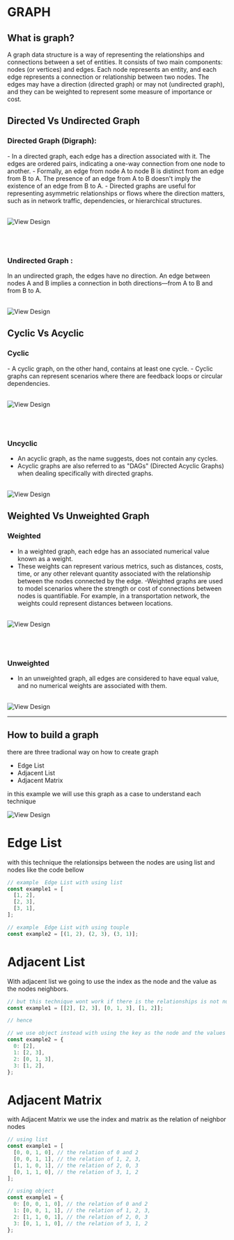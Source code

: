 # GRAPH

## What is graph?

A graph data structure is a way of representing the relationships and connections between a set of entities. It consists of two main components: nodes (or vertices) and edges. Each node represents an entity, and each edge represents a connection or relationship between two nodes. The edges may have a direction (directed graph) or may not (undirected graph), and they can be weighted to represent some measure of importance or cost.

## Directed Vs Undirected Graph

<h3>Directed Graph (Digraph):</h3>
- In a directed graph, each edge has a direction associated with it. The edges are ordered pairs, indicating a one-way connection from one node to another.
- Formally, an edge from node A to node B is distinct from an edge from B to A. The presence of an edge from A to B doesn't imply the existence of an edge from B to A.
- Directed graphs are useful for representing asymmetric relationships or flows where the direction matters, such as in network traffic, dependencies, or hierarchical structures.
<br>
<br>

![View Design](assets/directed-graph.png)

<br>
<br>

<h3>Undirected Graph :</h3>
In an undirected graph, the edges have no direction. An edge between nodes A and B implies a connection in both directions—from A to B and from B to A.
<br>
<br>

![View Design](assets/undirected-graph.png)

## Cyclic Vs Acyclic

<h3>Cyclic</h3>
- A cyclic graph, on the other hand, contains at least one cycle.
- Cyclic graphs can represent scenarios where there are feedback loops or circular dependencies.
<br>
<br>

![View Design](assets/cyclic-graph.png)

<br>
<br>

<h3>Uncyclic</h3>

- An acyclic graph, as the name suggests, does not contain any cycles.
- Acyclic graphs are also referred to as "DAGs" (Directed Acyclic Graphs) when dealing specifically with directed graphs.
  <br>
  <br>

![View Design](assets/uncyclic-graph.png)

## Weighted Vs Unweighted Graph

<h3>Weighted</h3>

- In a weighted graph, each edge has an associated numerical value known as a weight.
- These weights can represent various metrics, such as distances, costs, time, or any other relevant quantity associated with the relationship between the nodes connected by the edge.
  -Weighted graphs are used to model scenarios where the strength or cost of connections between nodes is quantifiable. For example, in a transportation network, the weights could represent distances between locations.
  <br>
  <br>

![View Design](assets/weightend-graph.png)

<br>
<br>

<h3>Unweighted</h3>

- In an unweighted graph, all edges are considered to have equal value, and no numerical weights are associated with them.
  <br>
  <br>

![View Design](assets/uncyclic-graph.png)

---

## How to build a graph

there are three tradional way on how to create graph

- Edge List
- Adjacent List
- Adjacent Matrix

in this example we will use this graph as a case to understand each technique

![View Design](assets/graph-example.png)

# Edge List

with this technique the relationsips between the nodes are using list and nodes like the code bellow

```javascript
// example  Edge List with using list
const example1 = [
  [1, 2],
  [2, 3],
  [3, 1],
];

// example  Edge List with using touple
const example2 = [(1, 2), (2, 3), (3, 1)];
```

# Adjacent List

With adjacent list we going to use the index as the node and the value as the nodes neighbors.

```javascript
// but this technique wont work if there is the relationships is not numbers. what if data or word
const example1 = [[2], [2, 3], [0, 1, 3], [1, 2]];

// hence

// we use object instead with using the key as the node and the values as the neighbors99
const example2 = {
  0: [2],
  1: [2, 3],
  2: [0, 1, 3],
  3: [1, 2],
};
```

# Adjacent Matrix

with Adjacent Matrix we use the index and matrix as the relation of neighbor nodes

```javascript
// using list
const example1 = [
  [0, 0, 1, 0], // the relation of 0 and 2
  [0, 0, 1, 1], // the relation of 1, 2, 3,
  [1, 1, 0, 1], // the relation of 2, 0, 3
  [0, 1, 1, 0], // the relation of 3, 1, 2
];

// using object
const example1 = {
  0: [0, 0, 1, 0], // the relation of 0 and 2
  1: [0, 0, 1, 1], // the relation of 1, 2, 3,
  2: [1, 1, 0, 1], // the relation of 2, 0, 3
  3: [0, 1, 1, 0], // the relation of 3, 1, 2
};
```
